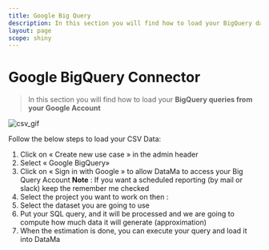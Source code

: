 ```yaml
---
title: Google Big Query
description: In this section you will find how to load your BigQuery data
layout: page
scope: shiny
---
```

# Google BigQuery Connector

> In this section you will find how to load your **BigQuery queries from your Google Account**

![csv_gif](images/Load-BQR-Compare_GIF2.gif)

Follow the below steps to load your CSV Data:

1. Click on « Create new use case » in the admin header
2. Select « Google BigQuery»
3. Click on « Sign in with Google » to allow DataMa to access your Big Query Account
**Note** : If you want a scheduled reporting (by mail or slack) keep the remember me checked
4. Select the project you want to work on then :
5. Select the dataset you are going to use
6. Put your SQL query, and it will be processed and we are going to compute how much data it will generate (approximation)
7. When the estimation is done, you can execute your query and load it into DataMa
